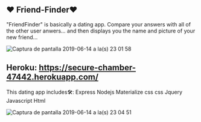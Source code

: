 ## ❤️ Friend-Finder❤️
"FriendFinder" is  basically a dating app.  Compare your answers with all of the other user anwers... and then displays you the name and picture of your new friend... 

![Captura de pantalla 2019-06-14 a la(s) 23 01 58](https://user-images.githubusercontent.com/47344468/59546907-2dedb780-8efb-11e9-9eff-5294669b5cfb.png)


## Heroku: https://secure-chamber-47442.herokuapp.com/


This dating app includes🛠️:
Express
Nodejs
Materialize css
css
Jquery
Javascript
Html


![Captura de pantalla 2019-06-14 a la(s) 23 04 51](https://user-images.githubusercontent.com/47344468/59547029-b0777680-8efd-11e9-880b-fc39736f9aae.png)

